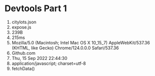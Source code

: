 # Devtools Part 1

1. citylots.json
2. expose.js
3. 239B
4. 215ms
5. Mozilla/5.0 (Macintosh; Intel Mac OS X 10_15_7) AppleWebKit/537.36 (KHTML, like Gecko) Chrome/124.0.0.0 Safari/537.36
6. Github.com
7. Thu, 15 Sep 2022 22:44:30
8. application/javascript; charset=utf-8
9. fetchData()
